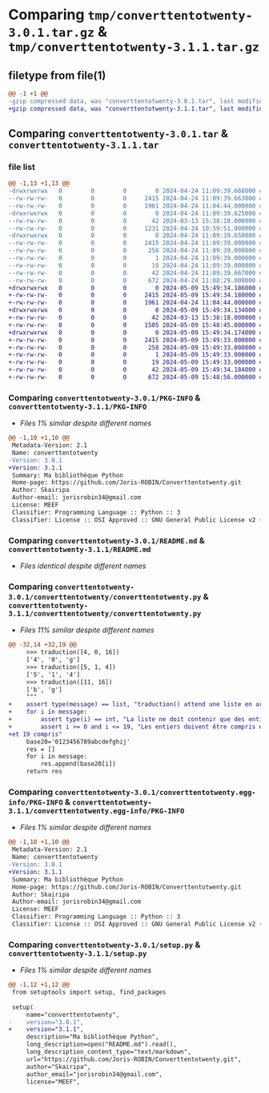 # Comparing `tmp/converttentotwenty-3.0.1.tar.gz` & `tmp/converttentotwenty-3.1.1.tar.gz`

## filetype from file(1)

```diff
@@ -1 +1 @@
-gzip compressed data, was "converttentotwenty-3.0.1.tar", last modified: Wed Apr 24 11:09:39 2024, max compression
+gzip compressed data, was "converttentotwenty-3.1.1.tar", last modified: Thu May  9 15:49:34 2024, max compression
```

## Comparing `converttentotwenty-3.0.1.tar` & `converttentotwenty-3.1.1.tar`

### file list

```diff
@@ -1,13 +1,13 @@
-drwxrwxrwx   0        0        0        0 2024-04-24 11:09:39.668000 converttentotwenty-3.0.1/
--rw-rw-rw-   0        0        0     2415 2024-04-24 11:09:39.663000 converttentotwenty-3.0.1/PKG-INFO
--rw-rw-rw-   0        0        0     1961 2024-04-24 11:04:44.000000 converttentotwenty-3.0.1/README.md
-drwxrwxrwx   0        0        0        0 2024-04-24 11:09:39.625000 converttentotwenty-3.0.1/converttentotwenty/
--rw-rw-rw-   0        0        0       42 2024-03-13 15:38:18.000000 converttentotwenty-3.0.1/converttentotwenty/__init__.py
--rw-rw-rw-   0        0        0     1231 2024-04-24 10:59:51.000000 converttentotwenty-3.0.1/converttentotwenty/converttentotwenty.py
-drwxrwxrwx   0        0        0        0 2024-04-24 11:09:39.658000 converttentotwenty-3.0.1/converttentotwenty.egg-info/
--rw-rw-rw-   0        0        0     2415 2024-04-24 11:09:39.000000 converttentotwenty-3.0.1/converttentotwenty.egg-info/PKG-INFO
--rw-rw-rw-   0        0        0      258 2024-04-24 11:09:39.000000 converttentotwenty-3.0.1/converttentotwenty.egg-info/SOURCES.txt
--rw-rw-rw-   0        0        0        1 2024-04-24 11:09:39.000000 converttentotwenty-3.0.1/converttentotwenty.egg-info/dependency_links.txt
--rw-rw-rw-   0        0        0       19 2024-04-24 11:09:39.000000 converttentotwenty-3.0.1/converttentotwenty.egg-info/top_level.txt
--rw-rw-rw-   0        0        0       42 2024-04-24 11:09:39.667000 converttentotwenty-3.0.1/setup.cfg
--rw-rw-rw-   0        0        0      672 2024-04-24 11:08:29.000000 converttentotwenty-3.0.1/setup.py
+drwxrwxrwx   0        0        0        0 2024-05-09 15:49:34.186000 converttentotwenty-3.1.1/
+-rw-rw-rw-   0        0        0     2415 2024-05-09 15:49:34.180000 converttentotwenty-3.1.1/PKG-INFO
+-rw-rw-rw-   0        0        0     1961 2024-04-24 11:04:44.000000 converttentotwenty-3.1.1/README.md
+drwxrwxrwx   0        0        0        0 2024-05-09 15:49:34.134000 converttentotwenty-3.1.1/converttentotwenty/
+-rw-rw-rw-   0        0        0       42 2024-03-13 15:38:18.000000 converttentotwenty-3.1.1/converttentotwenty/__init__.py
+-rw-rw-rw-   0        0        0     1505 2024-05-09 15:48:45.000000 converttentotwenty-3.1.1/converttentotwenty/converttentotwenty.py
+drwxrwxrwx   0        0        0        0 2024-05-09 15:49:34.174000 converttentotwenty-3.1.1/converttentotwenty.egg-info/
+-rw-rw-rw-   0        0        0     2415 2024-05-09 15:49:33.000000 converttentotwenty-3.1.1/converttentotwenty.egg-info/PKG-INFO
+-rw-rw-rw-   0        0        0      258 2024-05-09 15:49:33.000000 converttentotwenty-3.1.1/converttentotwenty.egg-info/SOURCES.txt
+-rw-rw-rw-   0        0        0        1 2024-05-09 15:49:33.000000 converttentotwenty-3.1.1/converttentotwenty.egg-info/dependency_links.txt
+-rw-rw-rw-   0        0        0       19 2024-05-09 15:49:33.000000 converttentotwenty-3.1.1/converttentotwenty.egg-info/top_level.txt
+-rw-rw-rw-   0        0        0       42 2024-05-09 15:49:34.184000 converttentotwenty-3.1.1/setup.cfg
+-rw-rw-rw-   0        0        0      672 2024-05-09 15:48:56.000000 converttentotwenty-3.1.1/setup.py
```

### Comparing `converttentotwenty-3.0.1/PKG-INFO` & `converttentotwenty-3.1.1/PKG-INFO`

 * *Files 1% similar despite different names*

```diff
@@ -1,10 +1,10 @@
 Metadata-Version: 2.1
 Name: converttentotwenty
-Version: 3.0.1
+Version: 3.1.1
 Summary: Ma bibliothèque Python
 Home-page: https://github.com/Joris-ROBIN/Converttentotwenty.git
 Author: Skairipa
 Author-email: jorisrobin34@gmail.com
 License: MEEF
 Classifier: Programming Language :: Python :: 3
 Classifier: License :: OSI Approved :: GNU General Public License v2 (GPLv2)
```

### Comparing `converttentotwenty-3.0.1/README.md` & `converttentotwenty-3.1.1/README.md`

 * *Files identical despite different names*

### Comparing `converttentotwenty-3.0.1/converttentotwenty/converttentotwenty.py` & `converttentotwenty-3.1.1/converttentotwenty/converttentotwenty.py`

 * *Files 11% similar despite different names*

```diff
@@ -32,14 +32,19 @@
     >>> traduction([4, 0, 16])
     ['4', '0', 'g']
     >>> traduction([5, 1, 4])
     ['5', '1', '4']
     >>> traduction([11, 16])
     ['b', 'g']
     """
+    assert type(message) == list, "traduction() attend une liste en argument"
+    for i in message:
+        assert type(i) == int, "La liste ne doit contenir que des entiers"
+        assert i >= 0 and i <= 19, "Les entiers doivent être compris entre 0\
+et 19 compris"
     base20='0123456789abcdefghij'
     res = []
     for i in message:
         res.append(base20[i])
     return res
```

### Comparing `converttentotwenty-3.0.1/converttentotwenty.egg-info/PKG-INFO` & `converttentotwenty-3.1.1/converttentotwenty.egg-info/PKG-INFO`

 * *Files 1% similar despite different names*

```diff
@@ -1,10 +1,10 @@
 Metadata-Version: 2.1
 Name: converttentotwenty
-Version: 3.0.1
+Version: 3.1.1
 Summary: Ma bibliothèque Python
 Home-page: https://github.com/Joris-ROBIN/Converttentotwenty.git
 Author: Skairipa
 Author-email: jorisrobin34@gmail.com
 License: MEEF
 Classifier: Programming Language :: Python :: 3
 Classifier: License :: OSI Approved :: GNU General Public License v2 (GPLv2)
```

### Comparing `converttentotwenty-3.0.1/setup.py` & `converttentotwenty-3.1.1/setup.py`

 * *Files 1% similar despite different names*

```diff
@@ -1,12 +1,12 @@
 from setuptools import setup, find_packages
 
 setup(
     name="converttentotwenty",
-    version="3.0.1",
+    version="3.1.1",
     description="Ma bibliothèque Python",
     long_description=open("README.md").read(),
     long_description_content_type="text/markdown",
     url="https://github.com/Joris-ROBIN/Converttentotwenty.git",
     author="Skairipa",
     author_email="jorisrobin34@gmail.com",
     license="MEEF",
```

